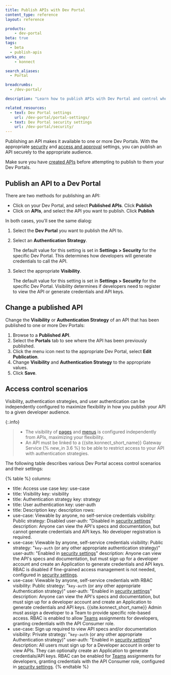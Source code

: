 ```yaml
---
title: Publish APIs with Dev Portal
content_type: reference
layout: reference

products:
    - dev-portal
beta: true
tags:
  - beta
  - publish-apis
works_on:
    - konnect

search_aliases:
  - Portal

breadcrumbs:
  - /dev-portal/

description: "Learn how to publish APIs with Dev Portal and control who can see published APIs."

related_resources:
  - text: Dev Portal settings
    url: /dev-portal/portal-settings/
  - text: Dev Portal security settings
    url: /dev-portal/security/
---
```


Publishing an API makes it available to one or more Dev Portals. 
With the appropriate [security](/dev-portal/security-settings/) and [access and approval](/dev-portal/access-and-approval/) settings, you can publish an API securely to the appropriate audience.

Make sure you have [created APIs](/dev-portal/apis/) before attempting to publish to them your Dev Portals.

## Publish an API to a Dev Portal

There are two methods for publishing an API:
* Click on your Dev Portal, and select **Published APIs**. Click **Publish**
* Click on **APIs**, and select the API you want to publish. Click **Publish**

In both cases, you'll see the same dialog:

1. Select the **Dev Portal** you want to publish the API to.
2. Select an **Authentication Strategy**. 

   The default value for this setting is set in **Settings > Security** for the specific Dev Portal. 
   This determines how developers will generate credentials to call the API.

3. Select the appropriate **Visibility**. 
  
   The default value for this setting is set in **Settings > Security** for the specific Dev Portal. 
   Visibility determines if developers need to register to view the API or generate credentials and API keys. 

## Change a published API

Change the **Visibility** or **Authentication Strategy** of an API that has been published to one or more Dev Portals:

1. Browse to a **Published API**.
2. Select the **Portals** tab to see where the API has been previously published.
3. Click the menu icon next to the appropriate Dev Portal, select **Edit Publication**.
4. Change **Visibility** and **Authentication Strategy** to the appropriate values.
5. Click **Save**.

## Access control scenarios

Visibility, authentication strategies, and user authentication can be independently configured to maximize flexibility in how you publish your API to a given developer audience. 

{:.info}
> * The visibility of [pages](/dev-portal/custom-pages/) and [menus](/dev-portal/portal-customization/) is configured independently from APIs, maximizing your flexibility.
> * An API must be linked to a {{site.konnect_short_name}} Gateway Service {% new_in 3.6 %} to be able to restrict access to your API with authentication strategies.

The following table describes various Dev Portal access control scenarios and their settings:

<!--vale off-->
{% table %}
columns:
  - title: Access use case
    key: use-case
  - title: Visibility
    key: visibility
  - title: Authentication strategy
    key: strategy
  - title: User authentication
    key: user-auth
  - title: Description
    key: description
rows:
  - use-case: Viewable by anyone, no self-service credentials
    visibility: Public
    strategy: Disabled
    user-auth: "Disabled in [security settings](/dev-portal/security-settings/)"
    description: Anyone can view the API's specs and documentation, but cannot generate credentials and API keys. No developer registration is required.
  - use-case: Viewable by anyone, self-service credentials
    visibility: Public
    strategy: "`key-auth` (or any other appropriate authentication strategy)"
    user-auth: "Enabled in [security settings](/dev-portal/security-settings/)"
    description: Anyone can view the API's specs and documentation, but must sign up for a developer account and create an Application to generate credentials and API keys. RBAC is disabled if fine-grained access management is not needed, configured in [security settings](/dev-portal/security-settings/).
  - use-case: Viewable by anyone, self-service credentials with RBAC
    visibility: Public
    strategy: "`key-auth` (or any other appropriate Authentication strategy)"
    user-auth: "Enabled in [security settings](/dev-portal/security-settings/)"
    description: Anyone can view the API's specs and documentation, but must sign up for a developer account and create an Application to generate credentials and API keys. {{site.konnect_short_name}} Admin must assign a developer to a Team to provide specific role-based access. RBAC is enabled to allow [Teams](/dev-portal/access-and-approval) assignments for developers, granting credentials with the API Consumer role.
  - use-case: Sign up required to view API specs and/or documentation
    visibility: Private
    strategy: "`key-auth` (or any other appropriate Authentication strategy)"
    user-auth: "Enabled in [security settings](/dev-portal/security-settings/)"
    description: All users must sign up for a Developer account in order to view APIs. They can optionally create an Application to generate credentials/API keys. RBAC can be enabled for [Teams](/dev-portal/access-and-approval) assignments for developers, granting credentials with the API Consumer role, configured in [security settings](/dev-portal/security-settings/).
{% endtable %}
<!--vale on-->